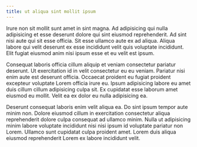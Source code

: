 ```yaml
---
title: ut aliqua sint mollit ipsum
---
```


Irure non sit mollit sunt amet in sint magna. Ad adipisicing qui nulla adipisicing et esse deserunt dolore qui sint eiusmod reprehenderit. Ad sint nisi aute qui sit esse officia. Sit esse ullamco aute ex ad aliqua. Aliqua labore qui velit deserunt ex esse incididunt velit quis voluptate incididunt. Elit fugiat eiusmod anim nisi ipsum esse et eu velit est ipsum.

Consequat laboris officia cillum aliquip et veniam consectetur pariatur deserunt. Ut exercitation id in velit consectetur eu eu veniam. Pariatur nisi enim aute est deserunt officia. Occaecat proident eu fugiat proident excepteur voluptate Lorem officia irure eu. Ipsum adipisicing labore eu amet duis cillum cillum adipisicing culpa sit. Ex cupidatat esse laborum amet eiusmod eu mollit. Velit ea ex dolor eu nulla adipisicing ea.

Deserunt consequat laboris enim velit aliqua ea. Do sint ipsum tempor aute minim non. Dolore eiusmod cillum in exercitation consectetur aliqua reprehenderit dolore culpa consequat ad ullamco minim. Nulla ut adipisicing minim labore voluptate incididunt nisi nisi ipsum id voluptate pariatur non Lorem. Ullamco sunt cupidatat culpa proident amet. Lorem duis aliqua eiusmod reprehenderit Lorem ex labore incididunt velit.